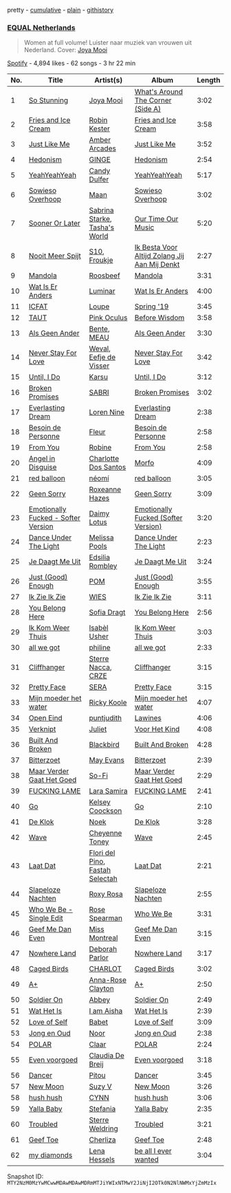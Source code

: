 pretty - [cumulative](/playlists/cumulative/37i9dQZF1DXaXn0hGbmLLg.md) - [plain](/playlists/plain/37i9dQZF1DXaXn0hGbmLLg) - [githistory](https://github.githistory.xyz/mackorone/spotify-playlist-archive/blob/main/playlists/plain/37i9dQZF1DXaXn0hGbmLLg)

### [EQUAL Netherlands](https://open.spotify.com/playlist/37i9dQZF1DXaXn0hGbmLLg)

> Women at full volume! Luister naar muziek van vrouwen uit Nederland\. Cover: <a href="spotify:artist:03X2rnTnfrpid7yLZfUSGn">Joya Mooi</a>

[Spotify](https://open.spotify.com/user/spotify) - 4,894 likes - 62 songs - 3 hr 22 min

| No. | Title | Artist(s) | Album | Length |
|---|---|---|---|---|
| 1 | [So Stunning](https://open.spotify.com/track/7yDLec0kIWD2xra7is4q7l) | [Joya Mooi](https://open.spotify.com/artist/03X2rnTnfrpid7yLZfUSGn) | [What's Around The Corner \(Side A\)](https://open.spotify.com/album/07IIZ10hO0U1QToADq9t84) | 3:02 |
| 2 | [Fries and Ice Cream](https://open.spotify.com/track/1tOvRdklrlcwdJkJeW2KLr) | [Robin Kester](https://open.spotify.com/artist/43FIX6vzpqRHK1VXQmRlKE) | [Fries and Ice Cream](https://open.spotify.com/album/6JxS6ojQVy8STjYavWwg3b) | 3:58 |
| 3 | [Just Like Me](https://open.spotify.com/track/6wFq01ZyreydHfP8OWGNbs) | [Amber Arcades](https://open.spotify.com/artist/0JVbYQsgLAgLkcHfmg4lxv) | [Just Like Me](https://open.spotify.com/album/2CaVzp5OZpEzFek0uYbA7G) | 3:52 |
| 4 | [Hedonism](https://open.spotify.com/track/3kdmNxqlcuQf7ddHFEaHiJ) | [GINGE](https://open.spotify.com/artist/5FuFC5tiYFDxVJQVupJ6Zt) | [Hedonism](https://open.spotify.com/album/7w6PvWIy5xdMWrSIBFwF44) | 2:54 |
| 5 | [YeahYeahYeah](https://open.spotify.com/track/7vipNil0y3l3idt9cM3ehi) | [Candy Dulfer](https://open.spotify.com/artist/287jMoxHzjERgHI6ja8TKa) | [YeahYeahYeah](https://open.spotify.com/album/3Js1lqJTK5j3fZaZGOixPU) | 5:17 |
| 6 | [Sowieso Overhoop](https://open.spotify.com/track/6WIkkwZ0XNtcyVqAzbuTcJ) | [Maan](https://open.spotify.com/artist/5vmwWgrlwCfHm1P0vdDFbU) | [Sowieso Overhoop](https://open.spotify.com/album/6jvrpKhBOCFrEqArSj1EeE) | 3:02 |
| 7 | [Sooner Or Later](https://open.spotify.com/track/2G3IHfidz4PpQ5OBw405y4) | [Sabrina Starke](https://open.spotify.com/artist/1wTUsxee6HtnB6Z6QiUCub), [Tasha's World](https://open.spotify.com/artist/0s826k2Yy9FVmxhFsOAQoF) | [Our Time Our Music](https://open.spotify.com/album/6Us1exWgXEYOBrmKGacJwi) | 5:20 |
| 8 | [Nooit Meer Spijt](https://open.spotify.com/track/2h6HTbs5OeIyxsUa6kUeAL) | [S10](https://open.spotify.com/artist/1zT9SWCzN45r7oVhy0VYLK), [Froukje](https://open.spotify.com/artist/0uBVyPbLZRDNEBiA4fZUlp) | [Ik Besta Voor Altijd Zolang Jij Aan Mij Denkt](https://open.spotify.com/album/0g6FAxEKgMT5mZMQuEVAQ3) | 2:27 |
| 9 | [Mandola](https://open.spotify.com/track/292MUo2EpLYHr51cqsHG6Q) | [Roosbeef](https://open.spotify.com/artist/5W6gRzU3M4IpIWjy8D52i5) | [Mandola](https://open.spotify.com/album/0Eq8nhBRPM3tKfUBVdD95a) | 3:31 |
| 10 | [Wat Is Er Anders](https://open.spotify.com/track/7io5RyTH3KzC27Ilb1bE6h) | [Luminar](https://open.spotify.com/artist/4XVWcEp6zOQScLQZl4fCsT) | [Wat Is Er Anders](https://open.spotify.com/album/3sRzKSrEPjlKM9wGmoR9Tz) | 4:00 |
| 11 | [ICFAT](https://open.spotify.com/track/0LMKPKMvohNlAayACqVkww) | [Loupe](https://open.spotify.com/artist/23n2oObsIrvqtcOVwhyT3o) | [Spring '19](https://open.spotify.com/album/4JsRXpqzinaqrkkyKmhElf) | 3:45 |
| 12 | [TAUT](https://open.spotify.com/track/7gfTqRew1sr7IuzYa2hl8i) | [Pink Oculus](https://open.spotify.com/artist/0Fgve0HNaQEPK4xupHohzg) | [Before Wisdom](https://open.spotify.com/album/4L7opHDpXv97d0I6goVhGn) | 3:58 |
| 13 | [Als Geen Ander](https://open.spotify.com/track/1QzzCEcKxcELzdJcHpinQ6) | [Bente](https://open.spotify.com/artist/4U9nsRTH2mr9L4UXEWqG5e), [MEAU](https://open.spotify.com/artist/2F3Mdh2idBVOiMTxXoxc10) | [Als Geen Ander](https://open.spotify.com/album/68ObzZyYcFZOO1NdiQlFSP) | 3:30 |
| 14 | [Never Stay For Love](https://open.spotify.com/track/2QvQpwQFp8c8RJ4w7c4STR) | [Weval](https://open.spotify.com/artist/12tZvy2xFpWSkuJ3FsfisZ), [Eefje de Visser](https://open.spotify.com/artist/33KABng8GO42ojFJVcABxQ) | [Never Stay For Love](https://open.spotify.com/album/5av6jXnaalIvsaKSpPKsch) | 3:42 |
| 15 | [Until, I Do](https://open.spotify.com/track/3TlehSJKXIODoMA7Y1BfBZ) | [Karsu](https://open.spotify.com/artist/0rRu3Co1oQ6Ce3yz7btJzB) | [Until, I Do](https://open.spotify.com/album/5L0zmmjUSn9Mdr72QObysH) | 3:12 |
| 16 | [Broken Promises](https://open.spotify.com/track/4TW8movJIu47n6vrGAlyOA) | [SABRI](https://open.spotify.com/artist/0WhmMZXwrGzYK5lWJZiej5) | [Broken Promises](https://open.spotify.com/album/2a2UNiLb23tgoSOwnTNo4y) | 3:02 |
| 17 | [Everlasting Dream](https://open.spotify.com/track/5BvZKFXOTQeVqMVmUzEYyv) | [Loren Nine](https://open.spotify.com/artist/5VbFVkVPJOoT0emDWoTaVO) | [Everlasting Dream](https://open.spotify.com/album/0Z4UtgQRBxi3dFdi3niqO1) | 2:38 |
| 18 | [Besoin de Personne](https://open.spotify.com/track/1iMg910AC44Fu9BP2eheMg) | [Fleur](https://open.spotify.com/artist/3cUBODn8luWtOAzbrxcXBB) | [Besoin de Personne](https://open.spotify.com/album/2bFF8wY4gjljpVTeHT10Mw) | 2:58 |
| 19 | [From You](https://open.spotify.com/track/3U8EpkhkDv547F4rK2m89S) | [Robine](https://open.spotify.com/artist/3aOOs1Fpat1irkpL0o2weU) | [From You](https://open.spotify.com/album/3q6i8aglVyT8pUTIuR3t6Y) | 2:58 |
| 20 | [Angel in Disguise](https://open.spotify.com/track/3Ro0SEhHWCgMWT3Lmp4zVJ) | [Charlotte Dos Santos](https://open.spotify.com/artist/0INatsTiEOX0EJimNTQjSM) | [Morfo](https://open.spotify.com/album/40ZSt398Y5XNzc8mfeXpCy) | 4:09 |
| 21 | [red balloon](https://open.spotify.com/track/1PDZgF0gL4AXpZWNORdP7X) | [néomí](https://open.spotify.com/artist/7bfwKXhmR1JF1PiBzaxY2b) | [red balloon](https://open.spotify.com/album/2ChHnNtWgYv8XUGeHYqqE4) | 3:05 |
| 22 | [Geen Sorry](https://open.spotify.com/track/3BMITetzGUWczLKsSf56Lb) | [Roxeanne Hazes](https://open.spotify.com/artist/1GWpddfwL9bVovOzCtNQN6) | [Geen Sorry](https://open.spotify.com/album/1MitPYDJbnyboKq21vLTby) | 3:09 |
| 23 | [Emotionally Fucked \- Softer Version](https://open.spotify.com/track/0GICQgdXrZjWPhcdRPQFm0) | [Daimy Lotus](https://open.spotify.com/artist/0st9WYbAji9jWuubd0HGDL) | [Emotionally Fucked \(Softer Version\)](https://open.spotify.com/album/6DvwYbRCWCSsL4Krd6CiSd) | 3:20 |
| 24 | [Dance Under The Light](https://open.spotify.com/track/65WYRFc35XLGYfQG0QPrJ5) | [Melissa Pools](https://open.spotify.com/artist/3ZKTIDG2YvVYr9EogB9KpW) | [Dance Under The Light](https://open.spotify.com/album/4ZpglyhLiLujwjgeLqXg3u) | 2:23 |
| 25 | [Je Daagt Me Uit](https://open.spotify.com/track/5LE1RwAgnEDmVStGiLYQrS) | [Edsilia Rombley](https://open.spotify.com/artist/1gdEZYmSkbreRam9wU3upg) | [Je Daagt Me Uit](https://open.spotify.com/album/2rLbIOG5TUD43m9R09JwsM) | 3:24 |
| 26 | [Just \(Good\) Enough](https://open.spotify.com/track/1SFnRRBob0uMlvTS0dY2FG) | [POM](https://open.spotify.com/artist/7zgtAvNKkyrcJG2Ad1M1Kv) | [Just \(Good\) Enough](https://open.spotify.com/album/6fbJuvJY02viWCVxXtND1g) | 3:55 |
| 27 | [Ik Zie Ik Zie](https://open.spotify.com/track/11KEGc0wITxP93maoZNcg9) | [WIES](https://open.spotify.com/artist/4kswme1Kl2NXRCJ326f14n) | [Ik Zie Ik Zie](https://open.spotify.com/album/3Yzo2wSREkNgOEWgHktH24) | 3:11 |
| 28 | [You Belong Here](https://open.spotify.com/track/2oCQaYZEei3MkVpD0jum71) | [Sofia Dragt](https://open.spotify.com/artist/6SbjUvOLEYreFr16Gvn8kv) | [You Belong Here](https://open.spotify.com/album/0gwIYPL8OK9KztOFK71MyN) | 2:56 |
| 29 | [Ik Kom Weer Thuis](https://open.spotify.com/track/5VzimlAe6d9QJgCYgWky8v) | [Isabèl Usher](https://open.spotify.com/artist/66Q9dkZ7EXdwU2h6tEkUdC) | [Ik Kom Weer Thuis](https://open.spotify.com/album/4oFvk66h8AGIxNyh0sFkhk) | 3:03 |
| 30 | [all we got](https://open.spotify.com/track/2PO1NahelfBM15cIqxOMHi) | [philine](https://open.spotify.com/artist/5VyGPIz23xzQUyXocTxAvL) | [all we got](https://open.spotify.com/album/0WZ22z2ZmHhHgGN8qVEXeo) | 2:33 |
| 31 | [Cliffhanger](https://open.spotify.com/track/08EpOz8T9CbPkPqMjVJxvP) | [Sterre Nacca](https://open.spotify.com/artist/3CDy8VK2wdWTh99U3V2V1i), [CRZE](https://open.spotify.com/artist/6yZu4ntXKtgZWoPmXWAIpZ) | [Cliffhanger](https://open.spotify.com/album/56G4ME0XY9BQexEmLYwsx1) | 3:15 |
| 32 | [Pretty Face](https://open.spotify.com/track/3BFQo7aVMYhOj93wqPrpJE) | [SERA](https://open.spotify.com/artist/3Anj5rCWtYTgRvV7pdq6GE) | [Pretty Face](https://open.spotify.com/album/7bZr9hW34mEV4WN86j304e) | 3:15 |
| 33 | [Mijn moeder het water](https://open.spotify.com/track/1vH0TQxVFEG7PasQSarzSW) | [Ricky Koole](https://open.spotify.com/artist/5fBVM70bd9z2d70XwIgKyS) | [Mijn moeder het water](https://open.spotify.com/album/5SwUqpxiC5u7AfzgP8pG8e) | 4:07 |
| 34 | [Open Eind](https://open.spotify.com/track/6dG1pzB8wFt3TwoW6oKQfG) | [puntjudith](https://open.spotify.com/artist/2TY5EKL27G5c9deuWQIj8d) | [Lawines](https://open.spotify.com/album/2e4F02MTQuJOTDxFqMeE7o) | 4:06 |
| 35 | [Verknipt](https://open.spotify.com/track/3yE6Wfkb9yEa2GMNLySd1N) | [Juliet](https://open.spotify.com/artist/3Mkbqj2WtM4AmVP2unrm55) | [Voor Het Kind](https://open.spotify.com/album/1pYf9ZW54qEqC5EzHTxBLP) | 4:08 |
| 36 | [Built And Broken](https://open.spotify.com/track/2oLl22EdWPR8u8hTtfgBPS) | [Blackbird](https://open.spotify.com/artist/5SU9mZVaI9pRXgXmIhG1fL) | [Built And Broken](https://open.spotify.com/album/3nSk18ZELTQqgdSYJBeZ1m) | 4:28 |
| 37 | [Bitterzoet](https://open.spotify.com/track/2eqT6BieEIXv2q7E5G7s3f) | [May Evans](https://open.spotify.com/artist/5k9sSEBSrvpLVxBJqCgs6f) | [Bitterzoet](https://open.spotify.com/album/4GNcSqssxqJAK1D12b5mgH) | 2:39 |
| 38 | [Maar Verder Gaat Het Goed](https://open.spotify.com/track/6Q851wZn3EvXDtVXfw3rWm) | [So\-Fi](https://open.spotify.com/artist/6TIw842G1nVz2xEhU9YlBs) | [Maar Verder Gaat Het Goed](https://open.spotify.com/album/5WojFzMLH5qayot2ilbMjb) | 2:29 |
| 39 | [FUCKING LAME](https://open.spotify.com/track/22297ctIAJs8He1GpZZGjV) | [Lara Samira](https://open.spotify.com/artist/6bzG909aYBHPSo8DVqvJK3) | [FUCKING LAME](https://open.spotify.com/album/1Z9sgCotpL6VhMNj06hZ4u) | 2:41 |
| 40 | [Go](https://open.spotify.com/track/7iv7J8MBE4IM6VFoB6k1Bq) | [Kelsey Coockson](https://open.spotify.com/artist/4QxfuL0xABUsbLfiRuIRAO) | [Go](https://open.spotify.com/album/3lCyeeD9l2TCH1UwllL6sC) | 2:10 |
| 41 | [De Klok](https://open.spotify.com/track/5Yi0AaQnlo3k2uIl1Rt6tD) | [Noek](https://open.spotify.com/artist/7q6rQ8vg7r9vSDRDBXdb5x) | [De Klok](https://open.spotify.com/album/6CJzvoq1rLHODUfEWJgikZ) | 3:28 |
| 42 | [Wave](https://open.spotify.com/track/4kr6mXnmVQcnvx4neg3a9f) | [Cheyenne Toney](https://open.spotify.com/artist/1sTs8GU5lgBiANf1OypPp8) | [Wave](https://open.spotify.com/album/0auzMRhylMKztAb6sfSb96) | 2:45 |
| 43 | [Laat Dat](https://open.spotify.com/track/5TfEEbuUmYKpDWgb5he6RD) | [Flori del Pino](https://open.spotify.com/artist/1OsGGctJwvyAI3zB2MAU8V), [Fastah Selectah](https://open.spotify.com/artist/1IB58gi0dQAvYcHoFuqwXT) | [Laat Dat](https://open.spotify.com/album/52crv8PIm3sJmJtqFOXkLU) | 2:21 |
| 44 | [Slapeloze Nachten](https://open.spotify.com/track/6jKUteZzfTTu6tO7VBpWNk) | [Roxy Rosa](https://open.spotify.com/artist/6q7SnYRWQncKrWYoZj4ILg) | [Slapeloze Nachten](https://open.spotify.com/album/4x7Ig1Z8trriIabXQDFHSV) | 2:55 |
| 45 | [Who We Be \- Single Edit](https://open.spotify.com/track/3zEs9REELokYAr8nakXMVQ) | [Rose Spearman](https://open.spotify.com/artist/7wRQ1wz3MnUMv3ogiq4c8N) | [Who We Be](https://open.spotify.com/album/5mlyiLnQD1iIk17fk6StPe) | 3:31 |
| 46 | [Geef Me Dan Even](https://open.spotify.com/track/12uK11Y0VbFgqYEWCM4iCf) | [Miss Montreal](https://open.spotify.com/artist/06eTdzI1FA6c2cPQAeVHY2) | [Geef Me Dan Even](https://open.spotify.com/album/4EZjo1cp265mNWvfWR6YDJ) | 3:15 |
| 47 | [Nowhere Land](https://open.spotify.com/track/0sEJwXYeSHWnyBdfRax5Wz) | [Deborah Parlor](https://open.spotify.com/artist/47nKN1WACRUyzwrDzQx7Jl) | [Nowhere Land](https://open.spotify.com/album/4021vHEEjd1O4BRhW835UL) | 3:17 |
| 48 | [Caged Birds](https://open.spotify.com/track/3vIWEQx9ZvuPuYHKV1EmXn) | [CHARLOT](https://open.spotify.com/artist/4jwyHfEELByxcUm6JEP5yC) | [Caged Birds](https://open.spotify.com/album/7qrCOjz9zwCbi1Ht3UvrPO) | 3:02 |
| 49 | [A+](https://open.spotify.com/track/7m0HdbVCJCqXUhsbNicYUK) | [Anna\-Rose Clayton](https://open.spotify.com/artist/12QHr622V8nZ38fZ34dENS) | [A+](https://open.spotify.com/album/7frmOXWG4nHUFSvm2zpEd2) | 2:50 |
| 50 | [Soldier On](https://open.spotify.com/track/3RfGAHrhGsenrsm0W34Zq1) | [Abbey](https://open.spotify.com/artist/6wURJH5UFP7MKkRf008qy4) | [Soldier On](https://open.spotify.com/album/47dDSXA8bLa6WVhg2o9DiA) | 2:49 |
| 51 | [Wat Het Is](https://open.spotify.com/track/3PAPCLyMceCymHkAUbrDMi) | [I am Aisha](https://open.spotify.com/artist/1fTPAgBH6gCQZU9bBWVaOf) | [Wat Het Is](https://open.spotify.com/album/4avor6SsbPKVaxlq9JKset) | 2:39 |
| 52 | [Love of Self](https://open.spotify.com/track/30GmFEN6f1pnvYBWFPedyY) | [Babet](https://open.spotify.com/artist/2Zx5UnYsOJTrLB7EerhsJh) | [Love of Self](https://open.spotify.com/album/3VUgKRVIfmGRq6qIUteg80) | 3:09 |
| 53 | [Jong en Oud](https://open.spotify.com/track/5kIPY47f8V1BVMIA8JzGZu) | [Noor](https://open.spotify.com/artist/6hxi3TzUBLGeBT1GCGA3sT) | [Jong en Oud](https://open.spotify.com/album/4wJS0Eh2JuvwG8NCyvlYiP) | 2:38 |
| 54 | [POLAR](https://open.spotify.com/track/3ebhdwrgAS2jxcZ0Knm6n5) | [Claar](https://open.spotify.com/artist/2GTZtqW1zQ1KGf4KvRPBXa) | [POLAR](https://open.spotify.com/album/429VY42MQiu8VcFbIEF6w3) | 2:24 |
| 55 | [Even voorgoed](https://open.spotify.com/track/4C7Opc7GkOln45lwSUqsaT) | [Claudia De Breij](https://open.spotify.com/artist/30bxeFCSr3KfbhE4KO5H2o) | [Even voorgoed](https://open.spotify.com/album/0BbM1K1A00wIpkX4H9cq3q) | 3:18 |
| 56 | [Dancer](https://open.spotify.com/track/7hvXgrKEl2Yh31AxyR6aTI) | [Pitou](https://open.spotify.com/artist/27aUOc2h4pz72oZen497Va) | [Dancer](https://open.spotify.com/album/5vHZ2R4UawtItTSYPgVM0B) | 3:45 |
| 57 | [New Moon](https://open.spotify.com/track/1ECOakKbbdcZxJe7WOhZIP) | [Suzy V](https://open.spotify.com/artist/7vgvkOOXTiKmmHc2Yw3zM8) | [New Moon](https://open.spotify.com/album/1dfXER6zPtmINmhJivwNC0) | 3:26 |
| 58 | [hush hush](https://open.spotify.com/track/5ypEjnuO9oCA6QDcPTtND3) | [CYNN](https://open.spotify.com/artist/1dByfIYlSHSYooWqApUE0m) | [hush hush](https://open.spotify.com/album/4LQemECRynetHXvrlz7OGj) | 3:06 |
| 59 | [Yalla Baby](https://open.spotify.com/track/0ZxSBwMEKHO5qJxOz60ieh) | [Stefania](https://open.spotify.com/artist/0HZUhj5PZHzHMWSI4s8rOQ) | [Yalla Baby](https://open.spotify.com/album/3i084nAFXoHimtpiwdLofP) | 2:35 |
| 60 | [Troubled](https://open.spotify.com/track/1uGC8lJ4TItPuNn0dYMOaJ) | [Sterre Weldring](https://open.spotify.com/artist/59s7DQXAvTQemfh1di85uL) | [Troubled](https://open.spotify.com/album/6y54ySvSTT8Kwx3yFilWvl) | 3:21 |
| 61 | [Geef Toe](https://open.spotify.com/track/0A9e2rlGpOqRcVI0odqImT) | [Cherliza](https://open.spotify.com/artist/61ppTPyXXyOEywMua72GSU) | [Geef Toe](https://open.spotify.com/album/6VLMlFWNcfmdpJnSfTUsoD) | 2:48 |
| 62 | [my diamonds](https://open.spotify.com/track/4ESe73VLKG8WX3PU6YVRrL) | [Lena Hessels](https://open.spotify.com/artist/6YBkOQlHylyrItGxWofF64) | [be all I ever wanted](https://open.spotify.com/album/31sETKLf82k83ogBCxOcBY) | 3:04 |

Snapshot ID: `MTY2NzM0MzYwMCwwMDAwMDAwMDRmMTJiYWIxNTMwY2JiNjI2OTk0N2NlNWMxYjZmMzIx`
